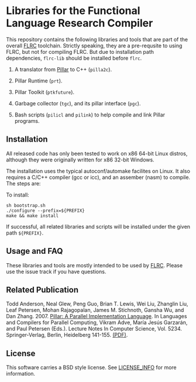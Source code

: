 # Libraries for the Functional Language Research Compiler 

This repository contains the following libraries and tools that are 
part of the overall [FLRC](flrc) toolchain. Strictly speaking, they 
are a pre-requsite to using FLRC, but not for compiling FLRC. But
due to installation path dependencies, `flrc-lib` should be installed
before `flrc`.

1. A translator from [Pillar](pillar) to C++ (`pilla2c`).

2. Pillar Runtime (`prt`). 

3. Pillar Toolkit (`ptkfuture`).

4. Garbage collector (`tgc`), and its pillar interface (`pgc`).

5. Bash scripts (`pilicl` and `pilink`) to help compile and link Pillar programs.

## Installation

All released code has only been tested to work on x86 64-bit 
Linux distros, although they were originally written for x86 32-bit 
Windows.

The installation uses the typical autoconf/automake facilites on
Linux. It also requires a C/C++ compiler (gcc or icc), and an 
assember (nasm) to compile. The steps are:

To install:

```
sh bootstrap.sh
./configure --prefix=${PREFIX}
make && make install
```

If successful, all related libraries and scripts will be installed
under the given path `${PREFIX}`. 

## Usage and FAQ

These libraries and tools are mostly intended to be used by [FLRC](flrc).
Please use the issue track if you have questions.

## Related Publication

Todd Anderson, Neal Glew, Peng Guo, Brian T. Lewis, Wei Liu, Zhanglin Liu, Leaf Petersen, Mohan Rajagopalan, James M. Stichnoth, Gansha Wu, and Dan Zhang. 2007. [Pillar: A Parallel Implementation Language](pillar). In Languages and Compilers for Parallel Computing, Vikram Adve, María Jesús Garzarán, and Paul Petersen (Eds.). Lecture Notes In Computer Science, Vol. 5234. Springer-Verlag, Berlin, Heidelberg 141-155. [(PDF)](doc/pillar-lcpc.pdf).

## License

This software carries a BSD style license. See [LICENSE_INFO](LICENSE_INFO.txt) for more information.


[pillar]: http://dl.acm.org/citation.cfm?id=1433050.1433063
[flrc]: https://github.com/IntelLabs/flrc

